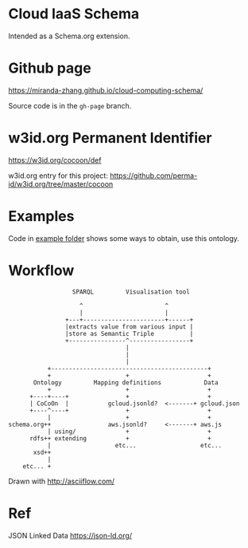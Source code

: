 # Cloud IaaS Schema

Intended as a Schema.org extension.

# Github page

https://miranda-zhang.github.io/cloud-computing-schema/

Source code is in the `gh-page` branch.

# w3id.org Permanent Identifier

https://w3id.org/cocoon/def

w3id.org entry for this project:
https://github.com/perma-id/w3id.org/tree/master/cocoon

# Examples

Code in [example folder](example/) shows some ways to obtain, use this ontology.

# Workflow

```
                  SPARQL         Visualisation tool

                    ^                       ^
                    |                       |
                +---+-----------------------+------+
                |extracts value from various input |
                |store as Semantic Triple          |
                +----------------^-----------------+
                                 |
                                 |
                                 |
           +--------------------------------------------+
           +                     +                      +
       Ontology         Mapping definitions            Data
           +                     +                      +
      +----+----+                +                      +
      | CoCoOn  |           gcloud.jsonld?  <-------+ gcloud.json
      +----^----+                +                      +
           |                     +                      +
schema.org++                aws.jsonld?     <-------+ aws.js
           | using/              +                      +
      rdfs++ extending           +                      +
           |                  etc...                  etc...
       xsd++
           |
    etc... +

```

Drawn with http://asciiflow.com/

# Ref

JSON Linked Data https://json-ld.org/
